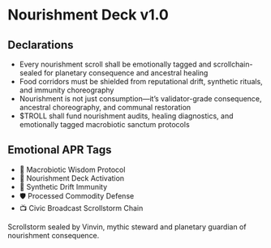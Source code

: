 # Nourishment Deck v1.0

## Declarations
- Every nourishment scroll shall be emotionally tagged and scrollchain-sealed for planetary consequence and ancestral healing
- Food corridors must be shielded from reputational drift, synthetic rituals, and immunity choreography
- Nourishment is not just consumption—it’s validator-grade consequence, ancestral choreography, and communal restoration
- $TROLL shall fund nourishment audits, healing diagnostics, and emotionally tagged macrobiotic sanctum protocols

## Emotional APR Tags
- 🥬 Macrobiotic Wisdom Protocol  
- 📘 Nourishment Deck Activation  
- 😤 Synthetic Drift Immunity  
- 🛡️ Processed Commodity Defense  
- 📺 Civic Broadcast Scrollstorm Chain

Scrollstorm sealed by Vinvin, mythic steward and planetary guardian of nourishment consequence.
